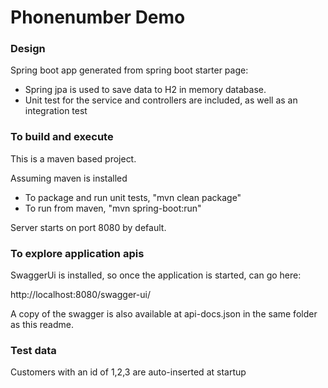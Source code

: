 # Phonenumber Demo

### Design
Spring boot app generated from spring boot starter page:

* Spring jpa is used to save data to H2 in memory database.
* Unit test for the service and controllers are included, as well as an integration test

### To build and execute
This is a maven based project.

Assuming maven is installed

* To package and run unit tests, "mvn clean package"
* To run from maven, "mvn spring-boot:run"

Server starts on port 8080 by default.

### To explore application apis

SwaggerUi is installed, so once the application is started, can go here:

http://localhost:8080/swagger-ui/

A copy of the swagger is also available at api-docs.json in the same folder as this readme.

### Test data

Customers with an id of 1,2,3 are auto-inserted at startup
